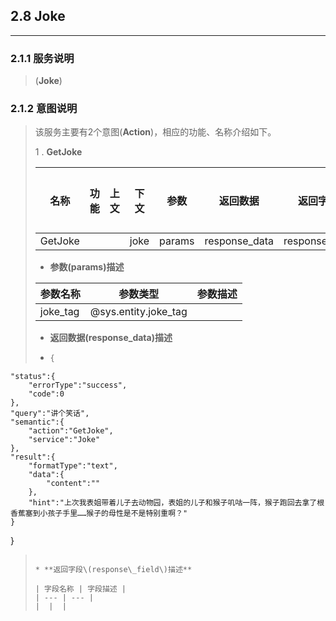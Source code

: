 ## 2.8 Joke

---

### 2.1.1 服务说明

> \(**Joke**\)

### 2.1.2 意图说明

> 该服务主要有2个意图\(**Action**\)，相应的功能、名称介绍如下。
>
>
> 1 . **GetJoke**
>
>   | 名称 | 功能 | 上文 | 下文 | 参数 | 返回数据 | 返回字段 | 输入样例 |
>   | --- | --- | --- | --- | --- | --- | --- | --- |
>   | GetJoke |   |   | joke | params | response\_data | response\_field |   |
>
>
>  * **参数\(params\)描述**
>
>   | 参数名称 | 参数类型 | 参数描述 |
>   | --- | --- | --- |
>   | joke_tag | @sys.entity.joke_tag |   |
>
>  * **返回数据\(response\_data\)描述**
>
>  * ```go
>    {
    "status":{
        "errorType":"success",
        "code":0
    },
    "query":"讲个笑话",
    "semantic":{
        "action":"GetJoke",
        "service":"Joke"
    },
    "result":{
        "formatType":"text",
        "data":{
            "content":""
        },
        "hint":"上次我表姐带着儿子去动物园，表姐的儿子和猴子叽咕一阵，猴子跑回去拿了根香蕉塞到小孩子手里……猴子的母性是不是特别重啊？"
    }
}
>
>    ```
>
>  * **返回字段\(response\_field\)描述**
>
>   | 字段名称 | 字段描述 |
>   | --- | --- |
>   |  |  |
>
